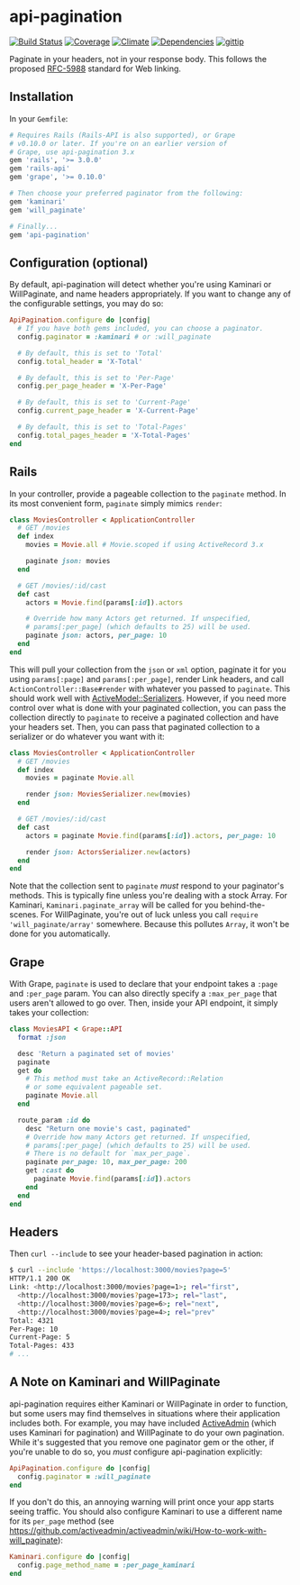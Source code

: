 # api-pagination

[![Build Status][travis-badge]][travis] [![Coverage][coveralls-badge]][coveralls] [![Climate][code-climate-badge]][code-climate] [![Dependencies][gemnasium-badge]][gemnasium] [![gittip][gittip-badge]][gittip]

Paginate in your headers, not in your response body.
This follows the proposed [RFC-5988](http://tools.ietf.org/html/rfc5988) standard for Web linking.

## Installation

In your `Gemfile`:

```ruby
# Requires Rails (Rails-API is also supported), or Grape
# v0.10.0 or later. If you're on an earlier version of
# Grape, use api-pagination 3.x
gem 'rails', '>= 3.0.0'
gem 'rails-api'
gem 'grape', '>= 0.10.0'

# Then choose your preferred paginator from the following:
gem 'kaminari'
gem 'will_paginate'

# Finally...
gem 'api-pagination'
```

## Configuration (optional)

By default, api-pagination will detect whether you're using Kaminari or WillPaginate, and name headers appropriately. If you want to change any of the configurable settings, you may do so:

```ruby
ApiPagination.configure do |config|
  # If you have both gems included, you can choose a paginator.
  config.paginator = :kaminari # or :will_paginate

  # By default, this is set to 'Total'
  config.total_header = 'X-Total'

  # By default, this is set to 'Per-Page'
  config.per_page_header = 'X-Per-Page'

  # By default, this is set to 'Current-Page'
  config.current_page_header = 'X-Current-Page'

  # By default, this is set to 'Total-Pages'
  config.total_pages_header = 'X-Total-Pages'
end
```

## Rails

In your controller, provide a pageable collection to the `paginate` method. In its most convenient form, `paginate` simply mimics `render`:

```ruby
class MoviesController < ApplicationController
  # GET /movies
  def index
    movies = Movie.all # Movie.scoped if using ActiveRecord 3.x

    paginate json: movies
  end

  # GET /movies/:id/cast
  def cast
    actors = Movie.find(params[:id]).actors

    # Override how many Actors get returned. If unspecified,
    # params[:per_page] (which defaults to 25) will be used.
    paginate json: actors, per_page: 10
  end
end
```

This will pull your collection from the `json` or `xml` option, paginate it for you using `params[:page]` and `params[:per_page]`, render Link headers, and call `ActionController::Base#render` with whatever you passed to `paginate`. This should work well with [ActiveModel::Serializers](https://github.com/rails-api/active_model-serializers). However, if you need more control over what is done with your paginated collection, you can pass the collection directly to `paginate` to receive a paginated collection and have your headers set. Then, you can pass that paginated collection to a serializer or do whatever you want with it:

```ruby
class MoviesController < ApplicationController
  # GET /movies
  def index
    movies = paginate Movie.all

    render json: MoviesSerializer.new(movies)
  end

  # GET /movies/:id/cast
  def cast
    actors = paginate Movie.find(params[:id]).actors, per_page: 10

    render json: ActorsSerializer.new(actors)
  end
end
```

Note that the collection sent to `paginate` _must_ respond to your paginator's methods. This is typically fine unless you're dealing with a stock Array. For Kaminari, `Kaminari.paginate_array` will be called for you behind-the-scenes. For WillPaginate, you're out of luck unless you call `require 'will_paginate/array'` somewhere. Because this pollutes `Array`, it won't be done for you automatically.

## Grape

With Grape, `paginate` is used to declare that your endpoint takes a `:page` and `:per_page` param. You can also directly specify a `:max_per_page` that users aren't allowed to go over. Then, inside your API endpoint, it simply takes your collection:

```ruby
class MoviesAPI < Grape::API
  format :json

  desc 'Return a paginated set of movies'
  paginate
  get do
    # This method must take an ActiveRecord::Relation
    # or some equivalent pageable set.
    paginate Movie.all
  end

  route_param :id do
    desc "Return one movie's cast, paginated"
    # Override how many Actors get returned. If unspecified,
    # params[:per_page] (which defaults to 25) will be used.
    # There is no default for `max_per_page`.
    paginate per_page: 10, max_per_page: 200
    get :cast do
      paginate Movie.find(params[:id]).actors
    end
  end
end
```

## Headers

Then `curl --include` to see your header-based pagination in action:

```bash
$ curl --include 'https://localhost:3000/movies?page=5'
HTTP/1.1 200 OK
Link: <http://localhost:3000/movies?page=1>; rel="first",
  <http://localhost:3000/movies?page=173>; rel="last",
  <http://localhost:3000/movies?page=6>; rel="next",
  <http://localhost:3000/movies?page=4>; rel="prev"
Total: 4321
Per-Page: 10
Current-Page: 5
Total-Pages: 433
# ...
```

## A Note on Kaminari and WillPaginate

api-pagination requires either Kaminari or WillPaginate in order to function, but some users may find themselves in situations where their application includes both. For example, you may have included [ActiveAdmin][activeadmin] (which uses Kaminari for pagination) and WillPaginate to do your own pagination. While it's suggested that you remove one paginator gem or the other, if you're unable to do so, you _must_ configure api-pagination explicitly:

```ruby
ApiPagination.configure do |config|
  config.paginator = :will_paginate
end
```

If you don't do this, an annoying warning will print once your app starts seeing traffic. You should also configure Kaminari to use a different name for its `per_page` method (see https://github.com/activeadmin/activeadmin/wiki/How-to-work-with-will_paginate):

```ruby
Kaminari.configure do |config|
  config.page_method_name = :per_page_kaminari
end
```

[activeadmin]: https://github.com/activeadmin/activeadmin
[kaminari]: https://github.com/amatsuda/kaminari
[will_paginate]: https://github.com/mislav/will_paginate

[travis]: https://travis-ci.org/davidcelis/api-pagination
[travis-badge]: http://img.shields.io/travis/davidcelis/api-pagination/master.svg
[coveralls]: https://coveralls.io/r/davidcelis/api-pagination
[coveralls-badge]: http://img.shields.io/coveralls/davidcelis/api-pagination/master.svg
[code-climate]: https://codeclimate.com/github/davidcelis/api-pagination
[code-climate-badge]: http://img.shields.io/codeclimate/github/davidcelis/api-pagination.svg
[gemnasium]: http://gemnasium.com/davidcelis/api-pagination
[gemnasium-badge]: http://img.shields.io/gemnasium/davidcelis/api-pagination.svg
[gittip]: https://gittip.com/davidcelis
[gittip-badge]: http://img.shields.io/gittip/davidcelis.svg
